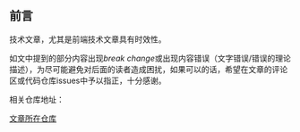 ## 前言

技术文章，尤其是前端技术文章具有时效性。

如文中提到的部分内容出现*break change*或出现内容错误（文字错误/错误的理论描述），为尽可能避免对后面的读者造成困扰，如果可以的话，希望在文章的评论区或代码仓库issues中予以指正，十分感谢。

相关仓库地址：

[文章所在仓库](https://github.com/JUST-Limbo/informal-essay)